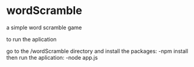 # wordScramble
a simple word scramble game


to run the aplication

go to the /wordScramble directory and install the packages: 
        -npm install
      then run the aplication:
       -node app.js
